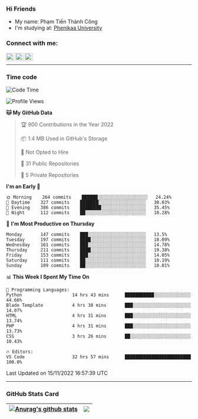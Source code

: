 ### Hi Friends

- My name: Phạm Tiến Thành Công
- I'm studying at: [Phenikaa University]


### Connect with me:
[<img align="left" alt="PhamTienThanhCong | Facebook" width="22px" src="https://upload.wikimedia.org/wikipedia/commons/thumb/1/16/Facebook-icon-1.png/640px-Facebook-icon-1.png" />][facebook]
[<img align="left" alt="PhamTienThanhCong | Zalo" width="22px" src="https://www.anphatpc.com.vn/template/anphat_2020v2/images/icon-zalo.jpg" />][zalo]
[<img align="left" alt="PhamTienThanhCong | LinkedIn" width="22px" src="https://cdn3.iconfinder.com/data/icons/inficons/512/linkedin.png" />][linkedin]

<br />

---

### Time code

<!--START_SECTION:waka-->
![Code Time](http://img.shields.io/badge/Code%20Time-713%20hrs%2044%20mins-blue)

![Profile Views](http://img.shields.io/badge/Profile%20Views-34-blue)

**🐱 My GitHub Data** 

> 🏆 900 Contributions in the Year 2022
 > 
> 📦 1.4 MB Used in GitHub's Storage 
 > 
> 🚫 Not Opted to Hire
 > 
> 📜 31 Public Repositories 
 > 
> 🔑 5 Private Repositories  
 > 
**I'm an Early 🐤** 

```text
🌞 Morning    264 commits    ██████░░░░░░░░░░░░░░░░░░░   24.24% 
🌆 Daytime    327 commits    ███████░░░░░░░░░░░░░░░░░░   30.03% 
🌃 Evening    386 commits    ████████░░░░░░░░░░░░░░░░░   35.45% 
🌙 Night      112 commits    ██░░░░░░░░░░░░░░░░░░░░░░░   10.28%

```
📅 **I'm Most Productive on Thursday** 

```text
Monday       147 commits    ███░░░░░░░░░░░░░░░░░░░░░░   13.5% 
Tuesday      197 commits    ████░░░░░░░░░░░░░░░░░░░░░   18.09% 
Wednesday    161 commits    ███░░░░░░░░░░░░░░░░░░░░░░   14.78% 
Thursday     211 commits    ████░░░░░░░░░░░░░░░░░░░░░   19.38% 
Friday       153 commits    ███░░░░░░░░░░░░░░░░░░░░░░   14.05% 
Saturday     111 commits    ██░░░░░░░░░░░░░░░░░░░░░░░   10.19% 
Sunday       109 commits    ██░░░░░░░░░░░░░░░░░░░░░░░   10.01%

```


📊 **This Week I Spent My Time On** 

```text
💬 Programming Languages: 
Python                   14 hrs 43 mins      ███████████░░░░░░░░░░░░░░   44.66% 
Blade Template           4 hrs 38 mins       ███░░░░░░░░░░░░░░░░░░░░░░   14.07% 
HTML                     4 hrs 31 mins       ███░░░░░░░░░░░░░░░░░░░░░░   13.74% 
PHP                      4 hrs 31 mins       ███░░░░░░░░░░░░░░░░░░░░░░   13.73% 
CSS                      3 hrs 26 mins       ██░░░░░░░░░░░░░░░░░░░░░░░   10.43%

🔥 Editors: 
VS Code                  32 hrs 57 mins      █████████████████████████   100.0%

```


 Last Updated on 15/11/2022 16:57:39 UTC
<!--END_SECTION:waka-->

---

### GitHub Stats Card

| <a href="https://github.com/phamtienthanhcong"><img align="center" src="https://github-readme-stats.vercel.app/api?username=PhamTienThanhCong&show_icons=true&include_all_commits=true&theme=buefy&hide_border=true&theme=ocean_dark" alt="Anurag's github stats" /></a> | <a href="https://github.com/phamtienthanhcong"><img align="center" src="https://github-readme-stats.vercel.app/api/top-langs/?username=PhamTienThanhCong&layout=compact&theme=buefy&hide_border=true&theme=ocean_dark" /></a> |
| ------------- | ------------- |

[Phenikaa University]: https://phenikaa-uni.edu.vn/vi
[facebook]: https://www.facebook.com/phamtienthanhcong
[linkedin]: https://linkedin.com/in/phamtienthanhcong
[zalo]: https://zalo.me/0396396332
[tiktok]: https://www.tiktok.com/@phamtienthanhcong
[web]: https://github.com/PhamTienThanhCong/web_dev
[min project]: https://github.com/PhamTienThanhCong/Project-Of-Web
[c and cpp]: https://github.com/PhamTienThanhCong/Code_C_and_Cpro
[python]: https://github.com/PhamTienThanhCong/Python_beginer
